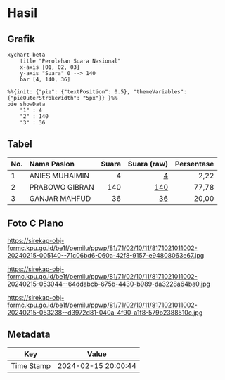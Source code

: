 # Hasil

## Grafik

```mermaid
xychart-beta
    title "Perolehan Suara Nasional"
    x-axis [01, 02, 03]
    y-axis "Suara" 0 --> 140
    bar [4, 140, 36]
```

```mermaid
%%{init: {"pie": {"textPosition": 0.5}, "themeVariables": {"pieOuterStrokeWidth": "5px"}} }%%
pie showData
    "1" : 4
    "2" : 140
    "3" : 36
```

## Tabel

| No. | Nama Paslon    | Suara | Suara (raw) | Persentase |
|:--- |:-------------- | -----:| -----------:| ----------:|
| 1   | ANIES MUHAIMIN | 4     | [4][p-1]    | 2,22       |
| 2   | PRABOWO GIBRAN | 140   | [140][p-2]  | 77,78      |
| 3   | GANJAR MAHFUD  | 36    | [36][p-3]   | 20,00      |


[p-1]: https://github.com/gigit-pemilu/pemilu-2024/blob/main/pilpres/hitung-suara/sub/81-maluku/sub/71-kota-ambon/sub/02-sirimau/sub/1011-rijali/sub/002-tps/sub/paslon-1.txt
[p-2]: https://github.com/gigit-pemilu/pemilu-2024/blob/main/pilpres/hitung-suara/sub/81-maluku/sub/71-kota-ambon/sub/02-sirimau/sub/1011-rijali/sub/002-tps/sub/paslon-2.txt
[p-3]: https://github.com/gigit-pemilu/pemilu-2024/blob/main/pilpres/hitung-suara/sub/81-maluku/sub/71-kota-ambon/sub/02-sirimau/sub/1011-rijali/sub/002-tps/sub/paslon-3.txt

## Foto C Plano

https://sirekap-obj-formc.kpu.go.id/be1f/pemilu/ppwp/81/71/02/10/11/8171021011002-20240215-005140--71c06bd6-060a-42f8-9157-e94808063e67.jpg

https://sirekap-obj-formc.kpu.go.id/be1f/pemilu/ppwp/81/71/02/10/11/8171021011002-20240215-053044--64ddabcb-675b-4430-b989-da3228a64ba0.jpg

https://sirekap-obj-formc.kpu.go.id/be1f/pemilu/ppwp/81/71/02/10/11/8171021011002-20240215-053238--d3972d81-040a-4f90-a1f8-579b2388510c.jpg


## Metadata

| Key        | Value               |
| ---------- | ------------------- |
| Time Stamp | 2024-02-15 20:00:44 |



